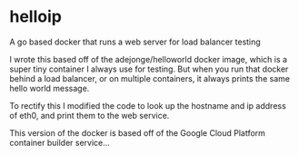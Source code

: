 # helloip
A go based docker that runs a web server for load balancer testing

I wrote this based off of the adejonge/helloworld docker image, which is a super tiny container I always use for testing.  But when you run that docker behind a load balancer, or on multiple containers, it always prints the same hello world message.

To rectify this I modified the code to look up the hostname and ip address of eth0, and print them to the web service.

This version of the docker is based off of the Google Cloud Platform container builder service...
